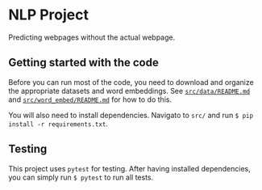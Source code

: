 # NLP Project

Predicting webpages without the actual webpage.


## Getting started with the code

Before you can run most of the code, you need to download and organize the appropriate datasets and word embeddings. See [`src/data/README.md`][data-readme] and [`src/word_embed/README.md`][word-readme] for how to do this.

You will also need to install dependencies. Navigato to `src/` and run `$ pip install -r requirements.txt`.

## Testing

This project uses `pytest` for testing. After having installed dependencies, you can simply run `$ pytest` to run all tests.


[data-readme]: ./src/data/README.md
[word-readme]: ./src/word_embed/README.md